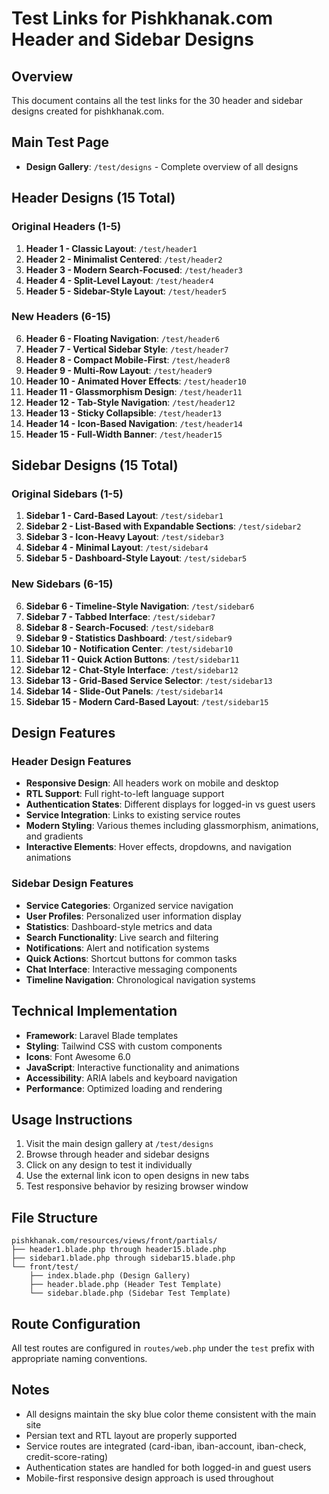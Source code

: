 # Test Links for Pishkhanak.com Header and Sidebar Designs

## Overview
This document contains all the test links for the 30 header and sidebar designs created for pishkhanak.com.

## Main Test Page
- **Design Gallery**: `/test/designs` - Complete overview of all designs

## Header Designs (15 Total)

### Original Headers (1-5)
1. **Header 1 - Classic Layout**: `/test/header1`
2. **Header 2 - Minimalist Centered**: `/test/header2` 
3. **Header 3 - Modern Search-Focused**: `/test/header3`
4. **Header 4 - Split-Level Layout**: `/test/header4`
5. **Header 5 - Sidebar-Style Layout**: `/test/header5`

### New Headers (6-15)
6. **Header 6 - Floating Navigation**: `/test/header6`
7. **Header 7 - Vertical Sidebar Style**: `/test/header7`
8. **Header 8 - Compact Mobile-First**: `/test/header8`
9. **Header 9 - Multi-Row Layout**: `/test/header9`
10. **Header 10 - Animated Hover Effects**: `/test/header10`
11. **Header 11 - Glassmorphism Design**: `/test/header11`
12. **Header 12 - Tab-Style Navigation**: `/test/header12`
13. **Header 13 - Sticky Collapsible**: `/test/header13`
14. **Header 14 - Icon-Based Navigation**: `/test/header14`
15. **Header 15 - Full-Width Banner**: `/test/header15`

## Sidebar Designs (15 Total)

### Original Sidebars (1-5)
1. **Sidebar 1 - Card-Based Layout**: `/test/sidebar1`
2. **Sidebar 2 - List-Based with Expandable Sections**: `/test/sidebar2`
3. **Sidebar 3 - Icon-Heavy Layout**: `/test/sidebar3`
4. **Sidebar 4 - Minimal Layout**: `/test/sidebar4`
5. **Sidebar 5 - Dashboard-Style Layout**: `/test/sidebar5`

### New Sidebars (6-15)
6. **Sidebar 6 - Timeline-Style Navigation**: `/test/sidebar6`
7. **Sidebar 7 - Tabbed Interface**: `/test/sidebar7`
8. **Sidebar 8 - Search-Focused**: `/test/sidebar8`
9. **Sidebar 9 - Statistics Dashboard**: `/test/sidebar9`
10. **Sidebar 10 - Notification Center**: `/test/sidebar10`
11. **Sidebar 11 - Quick Action Buttons**: `/test/sidebar11`
12. **Sidebar 12 - Chat-Style Interface**: `/test/sidebar12`
13. **Sidebar 13 - Grid-Based Service Selector**: `/test/sidebar13`
14. **Sidebar 14 - Slide-Out Panels**: `/test/sidebar14`
15. **Sidebar 15 - Modern Card-Based Layout**: `/test/sidebar15`

## Design Features

### Header Design Features
- **Responsive Design**: All headers work on mobile and desktop
- **RTL Support**: Full right-to-left language support
- **Authentication States**: Different displays for logged-in vs guest users
- **Service Integration**: Links to existing service routes
- **Modern Styling**: Various themes including glassmorphism, animations, and gradients
- **Interactive Elements**: Hover effects, dropdowns, and navigation animations

### Sidebar Design Features
- **Service Categories**: Organized service navigation
- **User Profiles**: Personalized user information display
- **Statistics**: Dashboard-style metrics and data
- **Search Functionality**: Live search and filtering
- **Notifications**: Alert and notification systems
- **Quick Actions**: Shortcut buttons for common tasks
- **Chat Interface**: Interactive messaging components
- **Timeline Navigation**: Chronological navigation systems

## Technical Implementation
- **Framework**: Laravel Blade templates
- **Styling**: Tailwind CSS with custom components
- **Icons**: Font Awesome 6.0
- **JavaScript**: Interactive functionality and animations
- **Accessibility**: ARIA labels and keyboard navigation
- **Performance**: Optimized loading and rendering

## Usage Instructions
1. Visit the main design gallery at `/test/designs`
2. Browse through header and sidebar designs
3. Click on any design to test it individually
4. Use the external link icon to open designs in new tabs
5. Test responsive behavior by resizing browser window

## File Structure
```
pishkhanak.com/resources/views/front/partials/
├── header1.blade.php through header15.blade.php
├── sidebar1.blade.php through sidebar15.blade.php
└── front/test/
    ├── index.blade.php (Design Gallery)
    ├── header.blade.php (Header Test Template)
    └── sidebar.blade.php (Sidebar Test Template)
```

## Route Configuration
All test routes are configured in `routes/web.php` under the `test` prefix with appropriate naming conventions.

## Notes
- All designs maintain the sky blue color theme consistent with the main site
- Persian text and RTL layout are properly supported
- Service routes are integrated (card-iban, iban-account, iban-check, credit-score-rating)
- Authentication states are handled for both logged-in and guest users
- Mobile-first responsive design approach is used throughout 